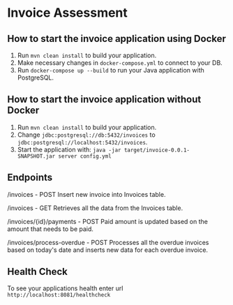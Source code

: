 # Invoice Assessment

## How to start the invoice application using Docker

1. Run `mvn clean install` to build your application.
2. Make necessary changes in `docker-compose.yml` to connect to your DB.
3. Run `docker-compose up --build` to run your Java application with PostgreSQL.

## How to start the invoice application without Docker

1. Run `mvn clean install` to build your application.
2. Change `jdbc:postgresql://db:5432/invoices` to `jdbc:postgresql://localhost:5432/invoices`.
3. Start the application with: `java -jar target/invoice-0.0.1-SNAPSHOT.jar server config.yml`

## Endpoints
/invoices - POST
Insert new invoice into Invoices table.

/invoices - GET
Retrieves all the data from the Invoices table.

/invoices/{id}/payments - POST
Paid amount is updated based on the amount that needs to be paid.

/invoices/process-overdue - POST
Processes all the overdue invoices based on today's date and inserts new data for each overdue invoice.

Health Check
---

To see your applications health enter url `http://localhost:8081/healthcheck`
